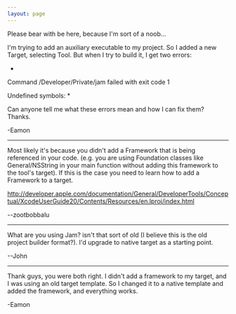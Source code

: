```yaml
---
layout: page
---
```


Please bear with be here, because I'm sort of a noob...

I'm trying to add an auxiliary executable to my project. So I added a new Target, selecting Tool. But when I try to build it, I get two errors:

*
Command /Developer/Private/jam failed with exit code 1

Undefined symbols:
*

Can anyone tell me what these errors mean and how I can fix them? Thanks.


-Eamon

----

Most likely it's because you didn't add a Framework that is being referenced in your code. (e.g. you are using Foundation classes like General/NSString in your main function without adding this framework to the tool's target). If this is the case you need to learn how to add a Framework to a target.

http://developer.apple.com/documentation/General/DeveloperTools/Conceptual/XcodeUserGuide20/Contents/Resources/en.lproj/index.html

--zootbobbalu

----
What are you using Jam?  isn't that sort of old (I believe this is the old project builder format?).  I'd upgrade to native target as a starting point.

--John

----
Thank guys, you were both right. I didn't add a framework to my target, and I was using an old target template. So I changed it to a native template and added the framework, and everything works.

-Eamon